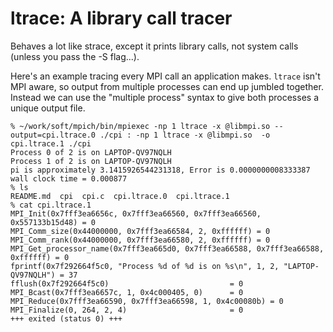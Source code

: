 # ltrace: A library call tracer

Behaves a lot like strace, except it prints library calls, not system calls
(unless you pass the -S flag...).

Here's an example tracing every MPI call an application makes.  `ltrace` isn't
MPI aware, so output from multiple processes can end up jumbled together.
Instead we can use the "multiple process" syntax to give both processes a
unique output file.

```
% ~/work/soft/mpich/bin/mpiexec -np 1 ltrace -x @libmpi.so --output=cpi.ltrace.0 ./cpi : -np 1 ltrace -x @libmpi.so  -o cpi.ltrace.1 ./cpi
Process 0 of 2 is on LAPTOP-QV97NQLH
Process 1 of 2 is on LAPTOP-QV97NQLH
pi is approximately 3.1415926544231318, Error is 0.0000000008333387
wall clock time = 0.000877
% ls
README.md  cpi  cpi.c  cpi.ltrace.0  cpi.ltrace.1
% cat cpi.ltrace.1
MPI_Init(0x7fff3ea6656c, 0x7fff3ea66560, 0x7fff3ea66560, 0x557133b15d48) = 0
MPI_Comm_size(0x44000000, 0x7fff3ea66584, 2, 0xffffff) = 0
MPI_Comm_rank(0x44000000, 0x7fff3ea66580, 2, 0xffffff) = 0
MPI_Get_processor_name(0x7fff3ea665d0, 0x7fff3ea66588, 0x7fff3ea66588, 0xffffff) = 0
fprintf(0x7f292664f5c0, "Process %d of %d is on %s\n", 1, 2, "LAPTOP-QV97NQLH") = 37
fflush(0x7f292664f5c0)                           = 0
MPI_Bcast(0x7fff3ea6657c, 1, 0x4c000405, 0)      = 0
MPI_Reduce(0x7fff3ea66590, 0x7fff3ea66598, 1, 0x4c00080b) = 0
MPI_Finalize(0, 264, 2, 4)                       = 0
+++ exited (status 0) +++
```

